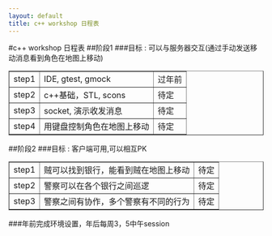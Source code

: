 ```yaml
---
layout: default
title: c++ workshop 日程表
---
```


#c++ workshop 日程表
##阶段1
###目标 : 可以与服务器交互(通过手动发送移动消息看到角色在地图上移动) 
<table border="1">
		        <tr>
			        <td>step1</td>
			        <td>IDE, gtest, gmock</td>
			        <td>过年前</td>
		        </tr>
		        <tr>
			        <td>step2</td>
			        <td>c++基础，STL, scons</td>
			        <td>待定</td>
		        </tr>
		        <tr>
			        <td>step3</td>
			        <td>socket, 演示收发消息</td>
			        <td>待定</td>
		        </tr>
		        <tr>
			        <td>step4</td>
			        <td>用键盘控制角色在地图上移动</td>
			        <td>待定</td>
		        </tr>
</table>

##阶段2
###目标 : 客户端可用,可以相互PK 
<table border="1">
		        <tr>
			        <td>step1</td>
			        <td>贼可以找到银行，能看到贼在地图上移动</td>
			        <td>待定</td>
		        </tr>
		        <tr>
			        <td>step2</td>
			        <td>警察可以在各个银行之间巡逻</td>
			        <td>待定</td>
		        </tr>
		        <tr>
			        <td>step3</td>
			        <td>警察之间有协作，多个警察有不同的行为</td>
			        <td>待定</td>
		        </tr>
</table>

###年前完成环境设置，年后每周3，5中午session

